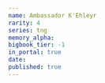 ```yaml
---
name: Ambassador K'Ehleyr
rarity: 4
series: tng
memory_alpha:
bigbook_tier: -1
in_portal: true
date:
published: true
---
```



